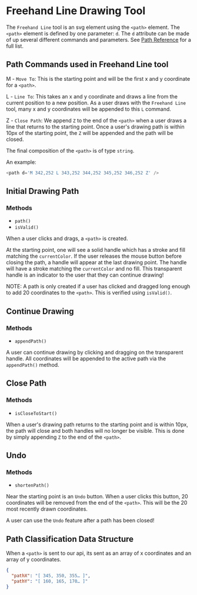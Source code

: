 # Freehand Line Drawing Tool

The `Freehand Line` tool is an svg element using the `<path>` element. The `<path>` element is defined by one parameter: `d`. The `d` attribute can be made of up several different commands and parameters. See [Path Reference](https://developer.mozilla.org/en-US/docs/Web/SVG/Tutorial/Paths) for a full list.

## Path Commands used in Freehand Line tool

M - `Move To`: This is the starting point and will be the first x and y coordinate for a `<path>`.

L - `Line To`: This takes an x and y coordinate and draws a line from the current position to a new position. As a user draws with the `Freehand Line` tool, many x and y coordinates will be appended to this `L` command.

Z - `Close Path`: We append `Z` to the end of the `<path>` when a user draws a line that returns to the starting point. Once a user's drawing path is within 10px of the starting point, the `Z` will be appended and the path will be closed.

The final composition of the `<path>` is of type `string`.

An example:

```javascript
<path d='M 342,252 L 343,252 344,252 345,252 346,252 Z' />
```

## Initial Drawing Path

### Methods

- `path()`
- `isValid()`

When a user clicks and drags, a `<path>` is created.

At the starting point, one will see a solid handle which has a stroke and fill matching the `currentColor`. If the user releases the mouse button before closing the path, a handle will appear at the last drawing point. The handle will have a stroke matching the `currentColor` and no fill. This transparent handle is an indicator to the user that they can continue drawing!

NOTE: A path is only created if a user has clicked and dragged long enough to add 20 coordinates to the `<path>`.
This is verified using `isValid()`.

## Continue Drawing

### Methods

- `appendPath()`

A user can continue drawing by clicking and dragging on the transparent handle. All coordinates will be appended to the active path via the `appendPath()` method.

## Close Path

### Methods

- `isCloseToStart()`

When a user's drawing path returns to the starting point and is within 10px, the path will close and both handles will no longer be visible. This is done by simply appending `Z` to the end of the `<path>`.

## Undo

### Methods

- `shortenPath()`

Near the starting point is an `Undo` button. When a user clicks this button, 20 coordinates will be removed from the end of the `<path>`. This will be the 20 most recently drawn coordinates.

A user can use the `Undo` feature after a path has been closed!

## Path Classification Data Structure

When a `<path>` is sent to our api, its sent as an array of x coordinates and an array of y coordinates.

```json
{
  "pathX": "[ 345, 350, 355… ]",
  "pathY": "[ 160, 165, 170… ]"
}
```
